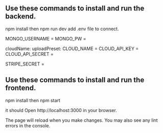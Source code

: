 ## Use these commands to install and run the backend.
npm install then npm run dev
add .env file to connect.

MONGO_USERNAME = 
MONGO_PW = 

cloudName:
uploadPreset:
CLOUD_NAME = 
CLOUD_API_KEY = 
CLOUD_API_SECRET = 

STRIPE_SECRET =


## Use these commands to install and run the frontend.
npm install then npm start

it should Open http://localhost:3000 in your browser.

The page will reload when you make changes.
You may also see any lint errors in the console.
